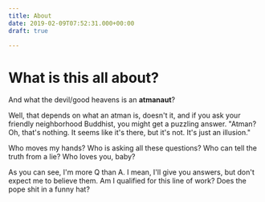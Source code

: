 ```yaml
---
title: About
date: 2019-02-09T07:52:31.000+00:00
draft: true

---
```

# What is this all about?

And what the devil/good heavens is an **atmanaut**?

Well, that depends on what an atman is, doesn't it, and if you ask your friendly neighborhood Buddhist, you might get a puzzling answer. "Atman? Oh, that's nothing. It seems like it's there, but it's not. It's just an illusion."

Who moves my hands? Who is asking all these questions? Who can tell the truth from a lie? Who loves you, baby?

As you can see, I'm more Q than A. I mean, I'll give you answers, but don't expect me to believe them. Am I qualified for this line of work? Does the pope shit in a funny hat?